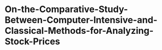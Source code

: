 # On-the-Comparative-Study-Between-Computer-Intensive-and-Classical-Methods-for-Analyzing-Stock-Prices